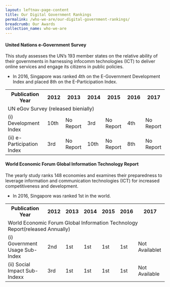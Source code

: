 ```yaml
---
layout: leftnav-page-content
title: Our Digital Government Rankings
permalink: /who-we-are/our-digital-government-rankings/
breadcrumb: Our Awards
collection_name: who-we-are
---
```




#### **United Nations e-Government Survey**

This study assesses the UN’s 193 member states on the relative ability of their governments in harnessing infocomm technologies (ICT) to deliver online services and engage its citizens in public policies.

* In 2016, Singapore was ranked 4th on the E-Government Development Index and placed 8th on the E-Participation Index.

<table>
  <tr>
    <th><span style="font-weight:bold">Publication Year</span></th>
    <th>2012</th>
    <th>2013</th>
    <th>2014</th>
    <th>2015</th>
    <th>2016</th>
    <th>2017</th>
  </tr>
  <tr>
    <td colspan="7">UN eGov Survey (released bienially)</td>
  </tr>
  <tr>
    <td>(i) Development Index</td>
    <td>10th</td>
    <td>No Report</td>
    <td>3rd</td>
    <td>No Report</td>
    <td>4th</td>
    <td>No Report</td>
  </tr>
  <tr>
    <td>(ii) e-Participation Index</td>
    <td>3rd</td>
    <td>No Report</td>
    <td>10th</td>
    <td>No Report</td>
    <td>8th</td>
    <td>No Report</td>
  </tr>
</table>


#### **World Economic Forum Global Information Technology Report**

The yearly study ranks 148 economies and examines their preparedness to leverage information and communication technologies (ICT) for increased competitiveness and development.

* In 2016, Singapore was ranked 1st in the world.
<table>
  <tr>
    <th><span style="font-weight:bold">Publication Year</span></th>
    <th>2012</th>
    <th>2013</th>
    <th>2014</th>
    <th>2015</th>
    <th>2016</th>
    <th>2017</th>
  </tr>
  <tr>
    <td colspan="7">World Economic Forum Global Information Technology Report(released Annually)</td>
  </tr>
  <tr>
    <td>(i) Government Usage Sub-Index</td>
    <td>2nd</td>
    <td>1st</td>
    <td>1st</td>
    <td>1st</td>
    <td>1st</td>
    <td>Not Availablet</td>
  </tr>
  <tr>
    <td>(ii) Social Impact Sub-Indexx</td>
    <td>3rd</td>
    <td>1st</td>
    <td>1st</td>
    <td>1st</td>
    <td>1st</td>
    <td>Not Available</td>
  </tr>
</table>


